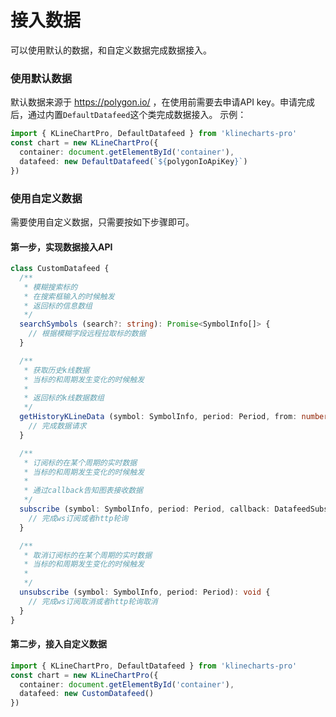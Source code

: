 # 接入数据
可以使用默认的数据，和自定义数据完成数据接入。

### 使用默认数据
默认数据来源于 https://polygon.io/ ，在使用前需要去申请API key。申请完成后，通过内置`DefaultDatafeed`这个类完成数据接入。
示例：
```typescript
import { KLineChartPro, DefaultDatafeed } from 'klinecharts-pro'
const chart = new KLineChartPro({
  container: document.getElementById('container'),
  datafeed: new DefaultDatafeed(`${polygonIoApiKey}`)
})
```

### 使用自定义数据
需要使用自定义数据，只需要按如下步骤即可。

#### 第一步，实现数据接入API
```typescript
class CustomDatafeed {
  /**
   * 模糊搜索标的
   * 在搜索框输入的时候触发
   * 返回标的信息数组
   */
  searchSymbols (search?: string): Promise<SymbolInfo[]> {
    // 根据模糊字段远程拉取标的数据
  }

  /**
   * 获取历史k线数据
   * 当标的和周期发生变化的时候触发
   * 
   * 返回标的k线数据数组
   */
  getHistoryKLineData (symbol: SymbolInfo, period: Period, from: number, to: number): Promise<KLineData[]> {
    // 完成数据请求
  }

  /**
   * 订阅标的在某个周期的实时数据
   * 当标的和周期发生变化的时候触发
   * 
   * 通过callback告知图表接收数据
   */
  subscribe (symbol: SymbolInfo, period: Period, callback: DatafeedSubscribeCallback): void {
    // 完成ws订阅或者http轮询
  }

  /**
   * 取消订阅标的在某个周期的实时数据
   * 当标的和周期发生变化的时候触发
   * 
   */ 
  unsubscribe (symbol: SymbolInfo, period: Period): void {
    // 完成ws订阅取消或者http轮询取消
  }
}
```

#### 第二步，接入自定义数据
```typescript
import { KLineChartPro, DefaultDatafeed } from 'klinecharts-pro'
const chart = new KLineChartPro({
  container: document.getElementById('container'),
  datafeed: new CustomDatafeed()
})
```